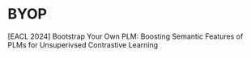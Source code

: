 # BYOP
[EACL 2024] Bootstrap Your Own PLM: Boosting Semantic Features of PLMs for Unsuperivsed Contrastive Learning
